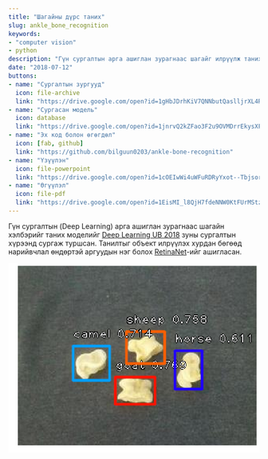 ```yaml
---
title: "Шагайны дүрс таних"
slug: ankle_bone_recognition
keywords: 
- "computer vision"
- python
description: "Гүн сургалтын арга ашиглан зурагнаас шагайг илрүүлж таних"
date: "2018-07-12"
buttons:
- name: "Сургалтын зургууд"
  icon: file-archive
  link: "https://drive.google.com/open?id=1gHbJDrhKiV7QNNbutQaslljrXL4RgaRj"
- name: "Сургасан модель"
  icon: database
  link: "https://drive.google.com/open?id=1jnrvQ2kZFao3F2u9OVMDrrEkysXFgYtS"
- name: "Эх код болон өгөгдөл"
  icon: [fab, github]
  link: "https://github.com/bilguun0203/ankle-bone-recognition"
- name: "Үзүүлэн"
  icon: file-powerpoint
  link: "https://drive.google.com/open?id=1cOEIwWi4uWFuRDRyYxot--TbjsorU-It"
- name: "Өгүүлэл"
  icon: file-pdf
  link: "https://drive.google.com/open?id=1EisMI_l8QjH7fdeNNW0KtFUrMStzM_aG"
---
```


Гүн сургалтын (Deep Learning) арга ашиглан зурагнаас шагайн хэлбэрийг таних моделийг [Deep Learning UB 2018](https://www.facebook.com/events/1918739155078866/) зуны сургалтын хүрээнд сургаж туршсан. Танилтыг объект илрүүлэх хурдан бөгөөд нарийвчлал өндөртэй аргуудын нэг болох [RetinaNet](https://arxiv.org/abs/1708.02002)-ийг ашигласан.

![жишээ](https://github.com/bilguun0203/ankle-bone-recognition/raw/master/test_44.png)
